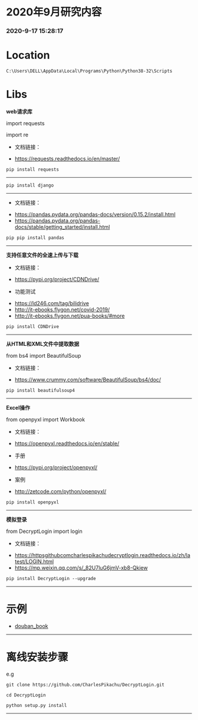 # 2020年9月研究内容
### 2020-9-17 15:28:17
# Location
```
C:\Users\DELL\AppData\Local\Programs\Python\Python38-32\Scripts
```

# Libs

__web请求库__

import requests

import re

+ 文档链接：
- https://requests.readthedocs.io/en/master/
```
pip install requests
```

- - -


```
pip install django
```

- - -

+ 文档链接：
- https://pandas.pydata.org/pandas-docs/version/0.15.2/install.html
- https://pandas.pydata.org/pandas-docs/stable/getting_started/install.html
```
pip pip install pandas
```

- - -

__支持任意文件的全速上传与下载__

+ 文档链接：
- https://pypi.org/project/CDNDrive/
+ 功能测试
- https://ld246.com/tag/bilidrive
- http://it-ebooks.flygon.net/covid-2019/
- http://it-ebooks.flygon.net/pua-books/#more
```
pip install CDNDrive
```

- - -

__从HTML和XML文件中提取数据__

from bs4 import BeautifulSoup

+ 文档链接：
- https://www.crummy.com/software/BeautifulSoup/bs4/doc/
```
pip install beautifulsoup4
```

- - -

__Excel操作__

from openpyxl import Workbook

+ 文档链接：
- https://openpyxl.readthedocs.io/en/stable/
+ 手册
- https://pypi.org/project/openpyxl/
+ 案例
- http://zetcode.com/python/openpyxl/
```
pip install openpyxl
```

- - -

__模拟登录__

from DecryptLogin import login

+ 文档链接：
- https://httpsgithubcomcharlespikachudecryptlogin.readthedocs.io/zh/latest/LOGIN.html
- https://mp.weixin.qq.com/s/_82U7luG6jmV-xb8-Qkiew
```
pip install DecryptLogin --upgrade
```

- - -

# 示例

- [douban_book](https://raw.githubusercontent.com/AmbroseRen/test/master/Data/Python/douban_book.py)

- - -

# 离线安装步骤

e.g
```
git clone https://github.com/CharlesPikachu/DecryptLogin.git

cd DecryptLogin

python setup.py install
```

- - -

